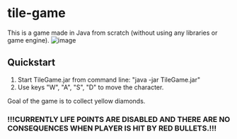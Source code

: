 # tile-game
This is a game made in Java from scratch (without using any libraries or game engine).
![image](https://drive.google.com/uc?export=view&id=1uHMLsaFYNo1r99lSUlNN-BK9Nt1sVhPO)
## Quickstart
1) Start TileGame.jar from command line: "java -jar TileGame.jar"
2) Use keys "W", "A", "S", "D" to move the character.

Goal of the game is to collect yellow diamonds.

### !!!CURRENTLY LIFE POINTS ARE DISABLED AND THERE ARE NO CONSEQUENCES WHEN PLAYER IS HIT BY RED BULLETS.!!!
